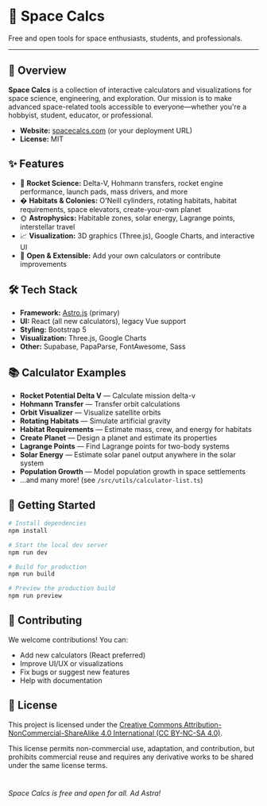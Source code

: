 # 🚀 Space Calcs

Free and open tools for space enthusiasts, students, and professionals.

---

## 🌌 Overview

**Space Calcs** is a collection of interactive calculators and visualizations for space science, engineering, and exploration. Our mission is to make advanced space-related tools accessible to everyone—whether you're a hobbyist, student, educator, or professional.

-   **Website:** [spacecalcs.com](https://spacecalcs.com) (or your deployment URL)
-   **License:** MIT

## ✨ Features

-   🚀 **Rocket Science:** Delta-V, Hohmann transfers, rocket engine performance, launch pads, mass drivers, and more
-   � **Habitats & Colonies:** O'Neill cylinders, rotating habitats, habitat requirements, space elevators, create-your-own planet
-   🌞 **Astrophysics:** Habitable zones, solar energy, Lagrange points, interstellar travel
-   📈 **Visualization:** 3D graphics (Three.js), Google Charts, and interactive UI
-   🧮 **Open & Extensible:** Add your own calculators or contribute improvements

## 🛠️ Tech Stack

-   **Framework:** [Astro.js](https://astro.build/) (primary)
-   **UI:** React (all new calculators), legacy Vue support
-   **Styling:** Bootstrap 5
-   **Visualization:** Three.js, Google Charts
-   **Other:** Supabase, PapaParse, FontAwesome, Sass

## 📚 Calculator Examples

-   **Rocket Potential Delta V** — Calculate mission delta-v
-   **Hohmann Transfer** — Transfer orbit calculations
-   **Orbit Visualizer** — Visualize satellite orbits
-   **Rotating Habitats** — Simulate artificial gravity
-   **Habitat Requirements** — Estimate mass, crew, and energy for habitats
-   **Create Planet** — Design a planet and estimate its properties
-   **Lagrange Points** — Find Lagrange points for two-body systems
-   **Solar Energy** — Estimate solar panel output anywhere in the solar system
-   **Population Growth** — Model population growth in space settlements
-   ...and many more! (see `/src/utils/calculator-list.ts`)

## 🚀 Getting Started

```bash
# Install dependencies
npm install

# Start the local dev server
npm run dev

# Build for production
npm run build

# Preview the production build
npm run preview
```

## 🤝 Contributing

We welcome contributions! You can:

-   Add new calculators (React preferred)
-   Improve UI/UX or visualizations
-   Fix bugs or suggest new features
-   Help with documentation

## 📝 License

This project is licensed under the [Creative Commons Attribution-NonCommercial-ShareAlike 4.0 International (CC BY-NC-SA 4.0)](https://creativecommons.org/licenses/by-nc-sa/4.0/).

This license permits non-commercial use, adaptation, and contribution, but prohibits commercial reuse and requires any derivative works to be shared under the same license terms.

#

_Space Calcs is free and open for all. Ad Astra!_
